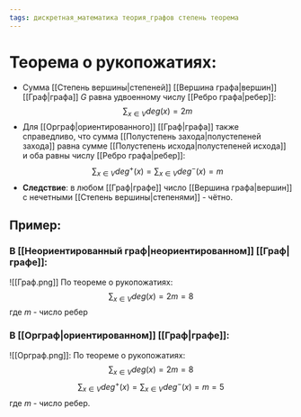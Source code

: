 ```yaml
---
tags: дискретная_математика теория_графов степень теорема
---
```

# Теорема о рукопожатиях:
 * Сумма [[Степень вершины|степеней]] [[Вершина графа|вершин]] [[Граф|графа]] $G$ равна удвоенному числу [[Ребро графа|ребер]]:
	$$\sum_{x\in V}{deg(x)} = 2m$$
*  Для [[Орграф|ориентированного]] [[Граф|графа]] также справедливо, что сумма [[Полустепень захода|полустепеней захода]] равна сумме [[Полустепень исхода|полустепеней исхода]] и оба равны числу [[Ребро графа|ребер]]:
	$$\sum_{x\in V}{deg^+(x)} = \sum_{x\in V}{deg^-(x)} = m$$
* **Следствие**: в любом [[Граф|графе]] число [[Вершина графа|вершин]] с нечетными [[Степень вершины|степенями]] - чётно.
## Пример:
### В [[Неориентированный граф|неориентированном]] [[Граф|графе]]:
![[Граф.png]]
По теореме о рукопожатиях: $$\sum_{x\in V}{deg(x)} = 2m = 8$$
где $m$ - число ребер


### В [[Орграф|ориентированном]] [[Граф|графе]]:
![[Орграф.png]]:
По теореме о рукопожатиях:
$$\sum_{x\in V}{deg(x)} = 2m = 8$$
$$\sum_{x\in V}{deg^+(x)} = \sum_{x\in V}{deg^-(x)} = m = 5$$
где $m$ - число ребер.